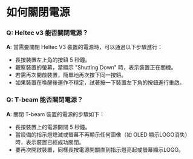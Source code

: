 # 如何關閉電源

### Q: Heltec v3 能否關閉電源？

**A**: 當需要關閉 Heltec V3 裝置的電源時，可以通過以下步驟進行：
   - 長按裝置左上角的按鈕 5 秒鐘。
   - 觀察裝置的螢幕，當顯示 "Shutting Down" 時，表示裝置正在關機。
   - 若需再次開啟裝置，簡單地再次按下同一按鈕。
   - 如果裝置在喚醒後運作不穩定，試著按一下裝置左下角的按鈕進行重啟。

### Q: T-beam 能否關閉電源？

**A**: 關閉 T-beam 裝置的電源的步驟如下：
   - 長按裝置上的電源開關 5 秒鐘。
   - 當設備的指示燈熄滅或螢幕不再顯示任何圖像（如 OLED 顯示LOGO消失）時，表示裝置已經成功關閉。
   - 要再次開啟裝置，同樣長按電源開關直到指示燈亮起或螢幕顯示LOGO。

